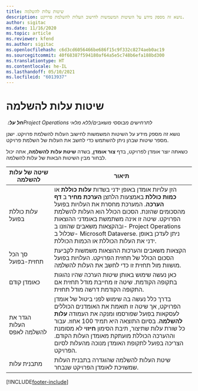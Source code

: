 ```yaml
---
title: שיטות עלות להשלמה
description: נושא זה מספק מידע על השיטות המשמשות לחישוב העלות להשלמת פרויקט.
author: sigitac
ms.date: 11/16/2020
ms.topic: article
ms.reviewer: kfend
ms.author: sigitac
ms.openlocfilehash: c6d3cd6056466be686f15c9f332c8274aeb0ac19
ms.sourcegitcommit: 40f68387f594180af64a5e5c748b6efa188bd300
ms.translationtype: HT
ms.contentlocale: he-IL
ms.lasthandoff: 05/10/2021
ms.locfileid: "6013937"
---
```

# <a name="cost-to-complete-methods"></a>שיטות עלות להשלמה

_**חל על:** ‏Project Operations לתרחישים מבוססי משאבים/ללא מלאי_

נושא זה מספק מידע על השיטות המשמשות לחישוב העלות להשלמת פרויקט. ישנן מספר שיטות שבהן ניתן להשתמש כדי לחשב את העלות של השלמת פרויקט. 

כשאתה יוצר אומדן לפרויקט, בדף **צור אומדן**, בשדה **שיטת עלות להשלמה**, אתה יכול לבחור מבין השיטות הבאות של עלות להשלמה.

| שיטה של עלות להשלמה    | תיאור                                                                                                                                                                                                                                                                                                                                                                                                                                                                                        |
|------------------------------|----------------------------------------------------------------------------------------------------------------------------------------------------------------------------------------------------------------------------------------------------------------------------------------------------------------------------------------------------------------------------------------------------------------------------------------------------------------------------------------------------|
| עלות כוללת בפועל            | הזן עלויות אומדן באופן ידני בשדות **עלות כוללת** או **כמות כוללת** באמצעות הלחצן **הערכת מחיר** ב **דף הערכה**. המערכת מחסרת את העלויות בפועל מהסכומים שהזנת. הסכום הכולל הוא העלות להשלמת הפרויקט. שיטה זו אינה משתמשת באומדני ההוצאות ובהקצאות משאבים שהוזנו ב- Project Operations שכלול ב- Microsoft Dataverse. ניתן לעדכן באופן ידני את העלות הכוללת או הכמות הכוללת.  |
| סך הכל תחזית-בפועל        | הקצאות משאבים והערכות ההוצאות משמשות לקביעת הסכום הכולל של תחזית הפרויקט. העלויות בפועל מושוות מול תחזית זו כדי לחשב את העלות להשלמה.                                                                                                                                                                                                                                                                          |
| כאומדן קודם         | כאן נעשה שימוש באותן שיטות הערכה שהיו נהוגות בתקופה הקודמת. שיטה זו מחייבת מודל תחזית אם התקופה הקודמת דרשה מודל תחזית.                                                                                                                                                                                                                                                                                                                           |
| הגדר את העלות להשלמה לאפס | בדרך כלל נעשה בה שימוש לפני ביטול של אומדן הפרויקט, אך שיטה זו תואמת את האומדנים הכוללים לעסקאות בפועל שפורסמו ומנקה את העמודה **עלות להשלמה**. בסיום התוצאה היא תמיד 100 אחוז. עבור כל שורת עלות שתיצור, תיבת הסימון **חיזוי** לא מסומנת וההערכה הכוללת מועתקת מאומדן העלות הקודם. הצריכה בפועל לתקופת האומדן מנוכה מהעלות לסיום הפרויקט.              |
| מתבנית עלות           | שיטת העלות להשלמה שהוגדרה בתבנית העלות שמשויכת לאומדן הפרויקט שנבחר.                                                                                                                                                                                                                                                                                                                                                                          |


[!INCLUDE[footer-include](../includes/footer-banner.md)]